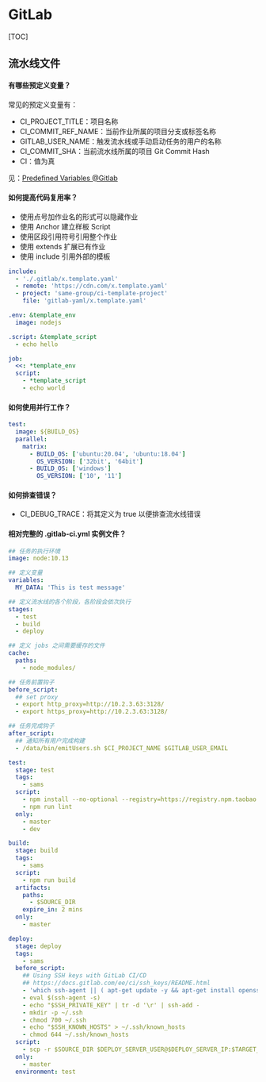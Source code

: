 # GitLab

[TOC]

## 流水线文件

#### 有哪些预定义变量？

常见的预定义变量有：

* CI_PROJECT_TITLE：项目名称
* CI_COMMIT_REF_NAME：当前作业所属的项目分支或标签名称
* GITLAB_USER_NAME：触发流水线或手动启动任务的用户的名称
* CI_COMMIT_SHA：当前流水线所属的项目 Git Commit Hash
* CI：值为真

见：[Predefined Variables @Gitlab](https://docs.gitlab.com/ee/ci/variables/predefined_variables.html)

#### 如何提高代码复用率？

* 使用点号加作业名的形式可以隐藏作业
* 使用 Anchor 建立样板 Script
* 使用区段引用符号引用整个作业
* 使用 extends 扩展已有作业
* 使用 include 引用外部的模板

```yaml
include:
  - './.gitlab/x.template.yaml'
  - remote: 'https://cdn.com/x.template.yaml'
  - project: 'same-group/ci-template-project'
    file: 'gitlab-yaml/x.template.yaml'

.env: &template_env
  image: nodejs

.script: &template_script
  - echo hello

job:
  <<: *template_env
  script:
    - *template_script
    - echo world
```

#### 如何使用并行工作？

```yaml
test:
  image: ${BUILD_OS}
  parallel:
    matrix:
      - BUILD_OS: ['ubuntu:20.04', 'ubuntu:18.04']
        OS_VERSION: ['32bit', '64bit']
      - BUILD_OS: ['windows']
        OS_VERSION: ['10', '11']
```

#### 如何排查错误？

* CI_DEBUG_TRACE：将其定义为 true 以便排查流水线错误

#### 相对完整的 .gitlab-ci.yml 实例文件？

```yml
## 任务的执行环境
image: node:10.13

## 定义变量
variables:
  MY_DATA: 'This is test message'

## 定义流水线的各个阶段，各阶段会依次执行
stages:
  - test
  - build
  - deploy

## 定义 jobs 之间需要缓存的文件
cache:
  paths:
    - node_modules/

## 任务前置钩子
before_script:
  ## set proxy
  - export http_proxy=http://10.2.3.63:3128/
  - export https_proxy=http://10.2.3.63:3128/

## 任务完成钩子
after_script:
  ## 通知所有用户完成构建
  - /data/bin/emitUsers.sh $CI_PROJECT_NAME $GITLAB_USER_EMAIL

test:
  stage: test
  tags:
    - sams
  script:
    - npm install --no-optional --registry=https://registry.npm.taobao.org
    - npm run lint
  only:
    - master
    - dev

build:
  stage: build
  tags:
    - sams
  script:
    - npm run build
  artifacts:
    paths:
      - $SOURCE_DIR
    expire_in: 2 mins
  only:
    - master

deploy:
  stage: deploy
  tags:
    - sams
  before_script:
    ## Using SSH keys with GitLab CI/CD
    ## https://docs.gitlab.com/ee/ci/ssh_keys/README.html
    - 'which ssh-agent || ( apt-get update -y && apt-get install openssh-client -y )'
    - eval $(ssh-agent -s)
    - echo "$SSH_PRIVATE_KEY" | tr -d '\r' | ssh-add -
    - mkdir -p ~/.ssh
    - chmod 700 ~/.ssh
    - echo "$SSH_KNOWN_HOSTS" > ~/.ssh/known_hosts
    - chmod 644 ~/.ssh/known_hosts
  script:
    - scp -r $SOURCE_DIR $DEPLOY_SERVER_USER@$DEPLOY_SERVER_IP:$TARGET_DIR
  only:
    - master
  environment: test
```